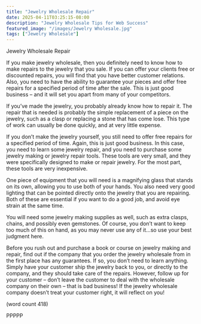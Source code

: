 ```yaml
---
title: "Jewelry Wholesale Repair"
date: 2025-04-11T03:25:15-08:00
description: "Jewelry Wholesale Tips for Web Success"
featured_image: "/images/Jewelry Wholesale.jpg"
tags: ["Jewelry Wholesale"]
---
```


Jewelry Wholesale Repair

If you make jewelry wholesale, then you definitely 
need to know how to make repairs to the jewelry 
that you sale. If you can offer your clients free or 
discounted repairs, you will find that you have 
better customer relations. Also, you need to have 
the ability to guarantee your pieces and offer free 
repairs for a specified period of time after the sale. 
This is just good business – and it will set you 
apart from many of your competitors.

If you’ve made the jewelry, you probably already 
know how to repair it. The repair that is needed is 
probably the simple replacement of a piece on the 
jewelry, such as a clasp or replacing a stone that 
has come lose. This type of work can usually be 
done quickly, and at very little expense.

If you don’t make the jewelry yourself, you still need 
to offer free repairs for a specified period of time. 
Again, this is just good business. In this case, you 
need to learn some jewelry repair, and you need to 
purchase some jewelry making or jewelry repair 
tools. These tools are very small, and they were 
specifically designed to make or repair jewelry. For 
the most part, these tools are very inexpensive.

One piece of equipment that you will need is a 
magnifying glass that stands on its own, allowing 
you to use both of your hands. You also need very 
good lighting that can be pointed directly onto the 
jewelry that you are repairing. Both of these are 
essential if you want to do a good job, and avoid 
eye strain at the same time.

You will need some jewelry making supplies as 
well, such as extra clasps, chains, and possibly 
even gemstones. Of course, you don’t want to 
keep too much of this on hand, as you may never 
use any of it…so use your best judgment here. 

Before you rush out and purchase a book or course 
on jewelry making and repair, find out if the 
company that you order the jewelry wholesale from 
in the first place has any guarantees. If so, you 
don’t need to learn anything. Simply have your 
customer ship the jewelry back to you, or directly 
to the company, and they should take care of the 
repairs. However, follow up for your customer – 
don’t leave the customer to deal with the wholesale 
company on their own – that is bad business! If the 
jewelry wholesale company doesn’t treat your 
customer right, it will reflect on you! 

(word count 418)

PPPPP

